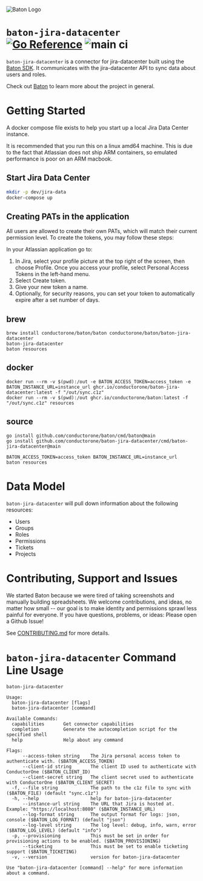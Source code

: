 ![Baton Logo](./docs/images/baton-logo.png)

# `baton-jira-datacenter` [![Go Reference](https://pkg.go.dev/badge/github.com/conductorone/baton-jira-datacenter.svg)](https://pkg.go.dev/github.com/conductorone/baton-jira-datacenter) ![main ci](https://github.com/conductorone/baton-jira-datacenter/actions/workflows/main.yaml/badge.svg)

`baton-jira-datacenter` is a connector for jira-datacenter built using the [Baton SDK](https://github.com/conductorone/baton-sdk). It communicates with the jira-datacenter API to sync data about users and roles.

Check out [Baton](https://github.com/conductorone/baton) to learn more about the project in general.

# Getting Started

A docker compose file exists to help you start up a local Jira Data Center instance.

It is recommended that you run this on a linux amd64 machine. This is due to the 
fact that Atlassian does not ship ARM containers, so emulated performance is 
poor on an ARM macbook.

## Start Jira Data Center
```bash
mkdir -p dev/jira-data
docker-compose up
```

## Creating PATs in the application
All users are allowed to create their own PATs, which will match their current permission level. To create the tokens, you may follow these steps:

In your Atlassian application go to:
1) In Jira, select your profile picture at the top right of the screen, then choose Profile. Once you access your profile, select Personal Access Tokens in the left-hand menu.
2) Select Create token.
3) Give your new token a name.
4) Optionally, for security reasons, you can set your token to automatically expire after a set number of days. 

## brew

```
brew install conductorone/baton/baton conductorone/baton/baton-jira-datacenter
baton-jira-datacenter
baton resources
```

## docker

```
docker run --rm -v $(pwd):/out -e BATON_ACCESS_TOKEN=access_token -e BATON_INSTANCE_URL=instance_url ghcr.io/conductorone/baton-jira-datacenter:latest -f "/out/sync.c1z"
docker run --rm -v $(pwd):/out ghcr.io/conductorone/baton:latest -f "/out/sync.c1z" resources
```

## source

```
go install github.com/conductorone/baton/cmd/baton@main
go install github.com/conductorone/baton-jira-datacenter/cmd/baton-jira-datacenter@main

BATON_ACCESS_TOKEN=access_token BATON_INSTANCE_URL=instance_url
baton resources
```

# Data Model

`baton-jira-datacenter` will pull down information about the following resources:
- Users
- Groups
- Roles
- Permissions
- Tickets 
- Projects

# Contributing, Support and Issues

We started Baton because we were tired of taking screenshots and manually building spreadsheets. We welcome contributions, and ideas, no matter how small -- our goal is to make identity and permissions sprawl less painful for everyone. If you have questions, problems, or ideas: Please open a Github Issue!

See [CONTRIBUTING.md](https://github.com/ConductorOne/baton/blob/main/CONTRIBUTING.md) for more details.

# `baton-jira-datacenter` Command Line Usage

```
baton-jira-datacenter

Usage:
  baton-jira-datacenter [flags]
  baton-jira-datacenter [command]

Available Commands:
  capabilities       Get connector capabilities
  completion         Generate the autocompletion script for the specified shell
  help               Help about any command

Flags:
      --access-token string    The Jira personal access token to authenticate with. ($BATON_ACCESS_TOKEN)
      --client-id string       The client ID used to authenticate with ConductorOne ($BATON_CLIENT_ID)
      --client-secret string   The client secret used to authenticate with ConductorOne ($BATON_CLIENT_SECRET)
  -f, --file string            The path to the c1z file to sync with ($BATON_FILE) (default "sync.c1z")
  -h, --help                   help for baton-jira-datacenter
      --instance-url string    The URL that Jira is hosted at. Example: "https://localhost:8080" ($BATON_INSTANCE_URL)
      --log-format string      The output format for logs: json, console ($BATON_LOG_FORMAT) (default "json")
      --log-level string       The log level: debug, info, warn, error ($BATON_LOG_LEVEL) (default "info")
  -p, --provisioning           This must be set in order for provisioning actions to be enabled. ($BATON_PROVISIONING)
      --ticketing              This must be set to enable ticketing support ($BATON_TICKETING)
  -v, --version                version for baton-jira-datacenter

Use "baton-jira-datacenter [command] --help" for more information about a command.

```
